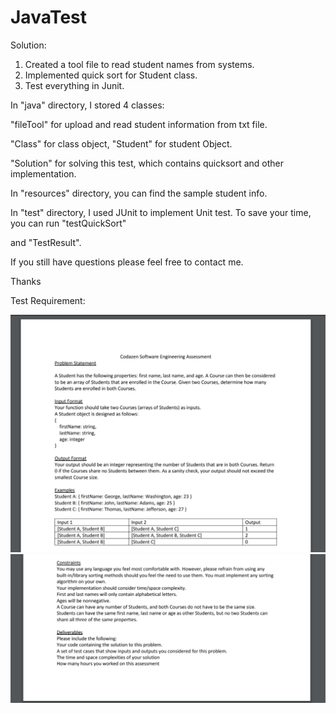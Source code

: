 # JavaTest

Solution: 
1. Created a tool file to read student names from systems.
2. Implemented quick sort for Student class.
3. Test everything in Junit.

In "java" directory, I stored 4 classes:

"fileTool" for upload and read student information from txt file.

"Class" for class object, "Student" for student Object.

"Solution" for solving this test, which contains quicksort and other implementation.


In "resources" directory, you can find the sample student info.

In "test" directory, I used JUnit to implement Unit test. To save your time, you can run "testQuickSort"

and "TestResult". 

If you still have questions please feel free to contact me.

Thanks



Test Requirement: 
 
<div><img src="req1.PNG"/></div>
<div><img src="req2.PNG"/></div>

